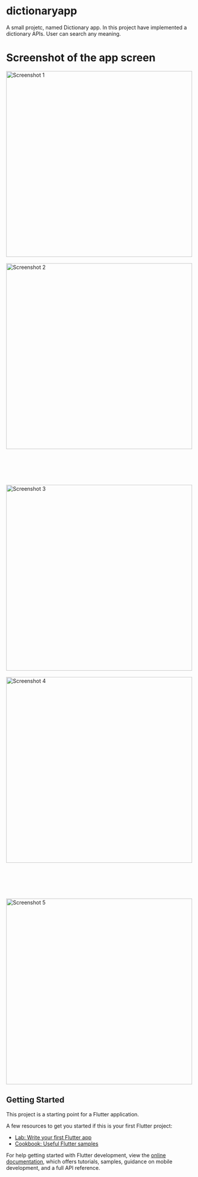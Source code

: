 # dictionaryapp

A small projetc, named Dictionary app. In this project have implemented a dictionary APIs. User can search any meaning. 

# Screenshot of the app screen

<img src="https://github.com/user-attachments/assets/284c94b0-a118-409c-994d-a0c2df732dc4" alt="Screenshot 1" height="500" style="margin-right: 200px;">
  &nbsp; &nbsp; &nbsp; &nbsp; &nbsp; &nbsp; &nbsp; &nbsp; &nbsp; &nbsp; &nbsp; &nbsp; &nbsp; &nbsp; &nbsp; &nbsp; &nbsp; &nbsp; &nbsp; &nbsp;
  &nbsp; &nbsp; &nbsp; &nbsp; &nbsp; 
<img src="https://github.com/user-attachments/assets/1a544e00-ca14-4ccf-8085-572275d57de1" alt="Screenshot 2" height="500">

<br><br><br><br>

<img src="https://github.com/user-attachments/assets/3ebd02a0-37e1-43ce-9652-c95909a785d4" alt="Screenshot 3" height="500" style="margin-right: 200px;">
 &nbsp; &nbsp; &nbsp; &nbsp; &nbsp; &nbsp; &nbsp; &nbsp; &nbsp; &nbsp; &nbsp; &nbsp; &nbsp; &nbsp; &nbsp; &nbsp; &nbsp; &nbsp; &nbsp; &nbsp;
  &nbsp; &nbsp; &nbsp; &nbsp; &nbsp; 
<img src="https://github.com/user-attachments/assets/d0b223ba-cd1d-48f4-8f87-bef45711ad46" alt="Screenshot 4" height="500">

<br><br><br><br>

<img src="https://github.com/user-attachments/assets/853b2881-4e73-46d5-a117-b25324366146" alt="Screenshot 5" height="500" style="margin-right: 20px;">

## Getting Started

This project is a starting point for a Flutter application.

A few resources to get you started if this is your first Flutter project:

- [Lab: Write your first Flutter app](https://docs.flutter.dev/get-started/codelab)
- [Cookbook: Useful Flutter samples](https://docs.flutter.dev/cookbook)

For help getting started with Flutter development, view the
[online documentation](https://docs.flutter.dev/), which offers tutorials,
samples, guidance on mobile development, and a full API reference.
